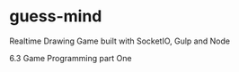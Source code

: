 # guess-mind
Realtime Drawing Game built with SocketIO, Gulp and Node

6.3 Game Programming part One
